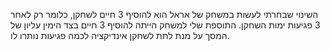 השינוי שבחרתי לעשות במשחק של אראל הוא להוסיף 3 חיים לשחקן, כלומר רק לאחר 3 פגיעות ימות השחקן. 
התוספת שלי למשחק הייתה להוסיף 3 חיים בצד הימין עליון של המסך על מנת לתת לשחקן אינדיקציה לכמה פגיעות נותרו לו.
